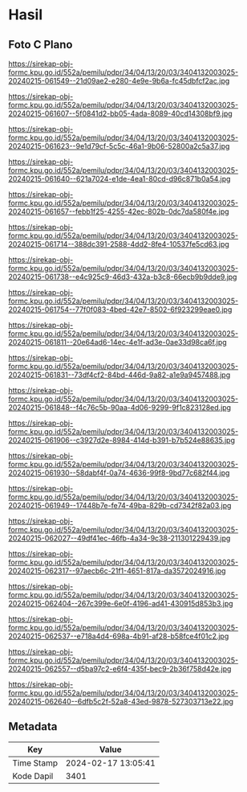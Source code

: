 # Hasil

## Foto C Plano

https://sirekap-obj-formc.kpu.go.id/552a/pemilu/pdpr/34/04/13/20/03/3404132003025-20240215-061549--21d09ae2-e280-4e9e-9b6a-fc45dbfcf2ac.jpg

https://sirekap-obj-formc.kpu.go.id/552a/pemilu/pdpr/34/04/13/20/03/3404132003025-20240215-061607--5f0841d2-bb05-4ada-8089-40cd14308bf9.jpg

https://sirekap-obj-formc.kpu.go.id/552a/pemilu/pdpr/34/04/13/20/03/3404132003025-20240215-061623--9e1d79cf-5c5c-46a1-9b06-52800a2c5a37.jpg

https://sirekap-obj-formc.kpu.go.id/552a/pemilu/pdpr/34/04/13/20/03/3404132003025-20240215-061640--621a7024-e1de-4ea1-80cd-d96c871b0a54.jpg

https://sirekap-obj-formc.kpu.go.id/552a/pemilu/pdpr/34/04/13/20/03/3404132003025-20240215-061657--febb1f25-4255-42ec-802b-0dc7da580f4e.jpg

https://sirekap-obj-formc.kpu.go.id/552a/pemilu/pdpr/34/04/13/20/03/3404132003025-20240215-061714--388dc391-2588-4dd2-8fe4-10537fe5cd63.jpg

https://sirekap-obj-formc.kpu.go.id/552a/pemilu/pdpr/34/04/13/20/03/3404132003025-20240215-061738--e4c925c9-46d3-432a-b3c8-66ecb9b9dde9.jpg

https://sirekap-obj-formc.kpu.go.id/552a/pemilu/pdpr/34/04/13/20/03/3404132003025-20240215-061754--77f0f083-4bed-42e7-8502-6f923299eae0.jpg

https://sirekap-obj-formc.kpu.go.id/552a/pemilu/pdpr/34/04/13/20/03/3404132003025-20240215-061811--20e64ad6-14ec-4e1f-ad3e-0ae33d98ca6f.jpg

https://sirekap-obj-formc.kpu.go.id/552a/pemilu/pdpr/34/04/13/20/03/3404132003025-20240215-061831--73df4cf2-84bd-446d-9a82-a1e9a9457488.jpg

https://sirekap-obj-formc.kpu.go.id/552a/pemilu/pdpr/34/04/13/20/03/3404132003025-20240215-061848--f4c76c5b-90aa-4d06-9299-9f1c823128ed.jpg

https://sirekap-obj-formc.kpu.go.id/552a/pemilu/pdpr/34/04/13/20/03/3404132003025-20240215-061906--c3927d2e-8984-414d-b391-b7b524e88635.jpg

https://sirekap-obj-formc.kpu.go.id/552a/pemilu/pdpr/34/04/13/20/03/3404132003025-20240215-061930--58dabf4f-0a74-4636-99f8-9bd77c682f44.jpg

https://sirekap-obj-formc.kpu.go.id/552a/pemilu/pdpr/34/04/13/20/03/3404132003025-20240215-061949--17448b7e-fe74-49ba-829b-cd7342f82a03.jpg

https://sirekap-obj-formc.kpu.go.id/552a/pemilu/pdpr/34/04/13/20/03/3404132003025-20240215-062027--49df41ec-46fb-4a34-9c38-211301229439.jpg

https://sirekap-obj-formc.kpu.go.id/552a/pemilu/pdpr/34/04/13/20/03/3404132003025-20240215-062317--97aecb6c-21f1-4651-817a-da3572024916.jpg

https://sirekap-obj-formc.kpu.go.id/552a/pemilu/pdpr/34/04/13/20/03/3404132003025-20240215-062404--267c399e-6e0f-4196-ad41-430915d853b3.jpg

https://sirekap-obj-formc.kpu.go.id/552a/pemilu/pdpr/34/04/13/20/03/3404132003025-20240215-062537--e718a4d4-698a-4b91-af28-b58fce4f01c2.jpg

https://sirekap-obj-formc.kpu.go.id/552a/pemilu/pdpr/34/04/13/20/03/3404132003025-20240215-062557--d5ba97c2-e6f4-435f-bec9-2b36f758d42e.jpg

https://sirekap-obj-formc.kpu.go.id/552a/pemilu/pdpr/34/04/13/20/03/3404132003025-20240215-062640--6dfb5c2f-52a8-43ed-9878-527303713e22.jpg


## Metadata

| Key        | Value               |
| ---------- | ------------------- |
| Time Stamp | 2024-02-17 13:05:41 |
| Kode Dapil | 3401                |



